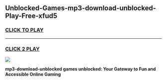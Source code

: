 
## Unblocked-Games-mp3-download-unblocked-Play-Free-xfud5
<h3>
<a href="https://premium76.site?title=mp3-download-unblocked&ref=18A1">CLICK TO PLAY</a></h3>
<hr>

<h3>
<a href="https://premium76.site?title=mp3-download-unblocked&ref=18A1">CLICK 2 PLAY</a>
  
</h3>

<a href="https://premium76.site?title=mp3-download-unblocked&ref=18A1"><img src="https://clearcache.store/games.png"></a>


**mp3-download-unblocked games unblocked: Your Gateway to Fun and Accessible Online Gaming**
